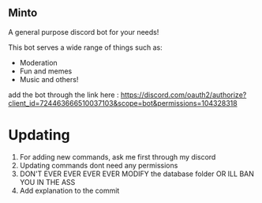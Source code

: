 ## Minto
A general purpose discord bot for your needs!

This bot serves a wide range of things such as:
- Moderation
- Fun and memes
- Music
and others!

add the bot through the link here : https://discord.com/oauth2/authorize?client_id=724463666510037103&scope=bot&permissions=104328318
# Updating
1. For adding new commands, ask me first through my discord
2. Updating commands dont need any permissions
3. DON'T EVER EVER EVER EVER MODIFY the database folder OR ILL BAN YOU IN THE ASS
4. Add explanation to the commit
